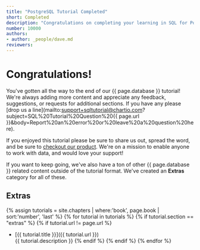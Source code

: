 ```yaml
---
title: "PostgreSQL Tutorial Completed"
short: Completed
description: "Congratulations on completing your learning in SQL for PostgreSQL. Continue your SQL education in testing out the SQL editor in Chartio that enables you to analyze your data from disparate data sources in one dashboard. Start a trial."
number: 10000
authors:
- author: _people/dave.md
reviewers:
---
```

# Congratulations!  

You've gotten all the way to the end of our {{ page.database }} tutorial!
We're always adding more content and appreciate any feedback, suggestions, or requests for additional sections.  If you have any please [drop us a line](mailto:support+sqltutorial@chartio.com?subject=SQL%20Tutorial%20Question%20{{ page.url }}&body=Report%20an%20error%20or%20leave%20a%20question%20here).

If you enjoyed this tutorial please be sure to share us out, spread the word, and be sure to [checkout our product](/signup/).  We're on a mission to enable anyone to work with data, and would love your support!


If you want to keep going, we've also have a ton of other {{ page.database }} related content outside of the tutorial format.  We've created an **Extras** category for all of these.

## Extras



{% assign tutorials = site.chapters | where:'book', page.book  | sort:'number', 'last'  %}
{% for tutorial in tutorials %}
{% if tutorial.section == "extras" %}
{% if tutorial.url != page.url %}
 - [{{ tutorial.title }}]({{ tutorial.url }}) <br>
   {{ tutorial.description }}
{% endif %}
{% endif %}
{% endfor %}
